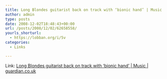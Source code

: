 ```yaml
---
title: Long Blondes guitarist back on track with ‘bionic hand’ | Music | guardian.co.uk
author: admin
type: posts
date: 2008-12-02T18:48:43+00:00
url: /posts/2008/12/02/62658558/
yourls_shorturl:
  - https://lobban.org/i/5v
categories:
  - Links

---
```

Link: [Long Blondes guitarist back on track with &#8216;bionic hand&#8217; | Music | guardian.co.uk][1]

 [1]: http://www.guardian.co.uk/music/2008/dec/02/dorian-cox-praises-bionic-hand